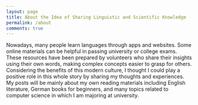 ```yaml
---
layout: page
title: About the Idea of Sharing Linguistic and Scientific Knowledge
permalink: /about
comments: true
---
```



Nowadays, many people learn languages through apps and websites. Some online materials can be helpful in passing university or college exams. These resources have been prepared by volunteers who share their insights using their own words, making complex concepts easier to grasp for others. Considering the benefits of this modern culture, I thought I could play a positive role in this whole story by sharing my thoughts and experiences. My posts will be mainly about my own reading materials including English literature, German books for beginners, and many topics related to computer science in which I am majoring at university.